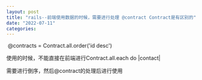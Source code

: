 ```yaml
---
layout: post
title: "rails--前端使用数据的时候，需要进行处理 @contract Contract是有区别的"
date: "2022-07-11"
categories: 
---
```

<p>&nbsp;@contracts = Contract.all.order(&#39;id desc&#39;)</p>

<p>使用的时候，不能直接在前端进行Contract.all.each do |contact|</p>

<p>需要进行倒序，然后@contract的处理后进行使用</p>

